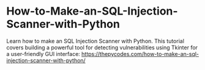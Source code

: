 # How-to-Make-an-SQL-Injection-Scanner-with-Python
Learn how to make an SQL Injection Scanner with Python. This tutorial covers building a powerful tool for detecting vulnerabilities using Tkinter for a user-friendly GUI interface:
https://thepycodes.com/how-to-make-an-sql-injection-scanner-with-python/
